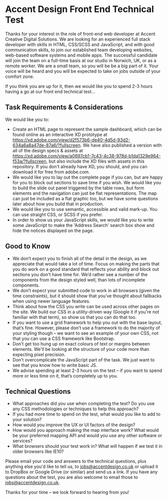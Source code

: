 Accent Design Front End Technical Test
======================================

Thanks for your interest in the role of front-end web developer at Accent Creative Digital Solutions. We are looking for an experienced full stack developer with skills in HTML, CSS/SCSS and JavaScript, and with good communication skills, to join our established team developing websites, web-based software systems and mobile apps. The successful candidate will join the team on a full-time basis at our studio in Norwich, UK, or as a remote worker. We are a small team, so you will be be a big part of it. Your voice will be heard and you will be expected to take on jobs outside of your comfort zone.

If you think you are up for it, then we would like you to spend 2-3 hours having a go at our front end technical test...

## Task Requirements & Considerations

We would like you to:
* Create an HTML page to represent the sample dashboard, which can be found online as an interactive XD prototype at https://xd.adobe.com/view/d2f573b6-de40-4d5d-93d2-634a6a8a47de-87a6/?fullscreen. We have also published a version with all of the design specs & assets at https://xd.adobe.com/view/a0697cb1-7c43-4c38-978d-b1da1329e964-f53a/?fullscreen, but also include the XD files with assets in this repository. If you don't already have XD, you should, and you can download it for free from adobe.com.
* We would like you to lay out the complete page if you can, but are happy for you to block out sections to save time if you wish. We would like you to build the slide out panel triggered by the table rows, but form elements and the navigation can just be flat representations. The map can just be included as a flat graphic too, but we have some questions later about how you build that in production.
* We would like you to use semantic, accessible and valid mark-up. You can use straight CSS, or SCSS if you prefer.
* In order to show us your JavaScript skills, we would like you to write some JavaScript to make the 'Address Search' search box show and hide the notices displayed on the page.


## Good to Know

* We don’t expect you to finish all of the detail in the design, as we appreciate that would take a lot of time. Focus on making the parts that you do work on a good standard that reflects your ability and block out sections you don't have time for. We’d rather see a number of the components from the design styled well, than lots of incomplete components. 
* We don’t expect your submitted code to work in all browsers (given the time constraints), but it should show that you’ve thought about fallbacks when using newer language features.
* Think about how the CSS you write can be used across other pages on the site.  We build our CSS in a utility-driven way (Google it if you're not familiar with that term), so show us that you can do that too. 
* If you want to use a grid framework to help you out with the base layout, that’s fine.  However, please don’t use a framework to do the majority of your styling though – we want to see an example of your own CSS, not that you can use a CSS framework like Bootstrap.
* Don’t get too hung up on exact colours of text or margins between elements. We'll be looking at the structure of your code more than expecting pixel precision.
* Don’t overcomplicate the JavaScript part of the task.  We just want to see that you know how to write basic JS. 
* We advise spending at least 2-3 hours on the test – if you want to spend more or less time on it, that’s completely up to you.


## Technical Questions

* What approaches did you use when completing the test?  Do you use any CSS methodologies or techniques to help this approach?
* If you had more time to spend on the test, what would you like to add to your solution?
* How would you improve the UX or UI factors of the design?
* How would you approach making the map interface work? What would be your preferred mapping API and would you use any other software or services?
* What browsers should your test work in?  What will happen if we test it in older browsers like IE10?

Please email your code and answers to the technical questions, plus anything else you'd like to tell us, to jobs@accentdesign.co.uk or upload it to DropBox or Google Drive (or similar) and send us a link. If you have any questions about the test, you are also welcome to email those to jobs@accentdesign.co.uk.

Thanks for your time – we look forward to hearing from you!
